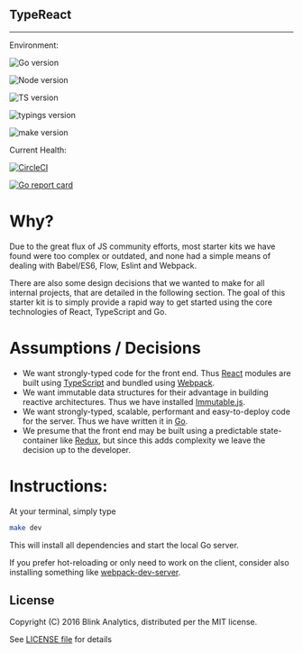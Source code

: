 ## TypeReact
---

Environment:

![Go version](https://img.shields.io/badge/go-1.6.2-blue.svg)

![Node version](https://img.shields.io/badge/npm-3.10.8-orange.svg)

![TS version](https://img.shields.io/badge/typescript-2.0.7-brightgreen.svg)

![typings version](https://img.shields.io/badge/typings-1.5.0-brightgreen.svg)

![make version](https://img.shields.io/badge/make-3.8.1-lightgrey.svg)

Current Health:

[![CircleCI](https://circleci.com/gh/blinkanalytics/typereact.svg?style=shield&circle-token=083647c2df4d3b0478290e959e70c1fd9efd38c7)](https://circleci.com/gh/blinkanalytics/typereact)

[![Go report card](https://goreportcard.com/badge/github.com/blinkanalytics/typereact)](https://goreportcard.com/report/github.com/blinkanalytics/typereact)

# Why?

Due to the great flux of JS community efforts, most starter kits we have found were too complex or outdated, and none had a simple means of dealing with Babel/ES6, Flow, Eslint and Webpack.

There are also some design decisions that we wanted to make for all internal projects, that are detailed in the following section. The goal of this starter kit is to simply provide a rapid way to get started using the core technologies of React, TypeScript and Go.

# Assumptions / Decisions

+ We want strongly-typed code for the front end. Thus [React](https://facebook.github.io/react/) modules are built using [TypeScript](https://www.typescriptlang.org) and bundled using [Webpack](https://webpack.github.io/).
+ We want immutable data structures for their advantage in building reactive architectures. Thus we have installed [Immutable.js](https://facebook.github.io/immutable-js/).
+ We want strongly-typed, scalable, performant and easy-to-deploy code for the server. Thus we have written it in [Go](https://golang.org).
+ We presume that the front end may be built using a predictable state-container like [Redux](http://redux.js.org/), but since this adds complexity we leave the decision up to the developer.

# Instructions:

At your terminal, simply type
```sh
make dev
```
This will install all dependencies and start the local Go server.

If you prefer hot-reloading or only need to work on the client, consider also installing something like [webpack-dev-server](https://www.npmjs.com/package/webpack-dev-server).

## License

Copyright (C) 2016 Blink Analytics, distributed per the MIT license.

See [LICENSE file](https://github.com/blinkanalytics/typereact/blob/master/LICENSE) for details
